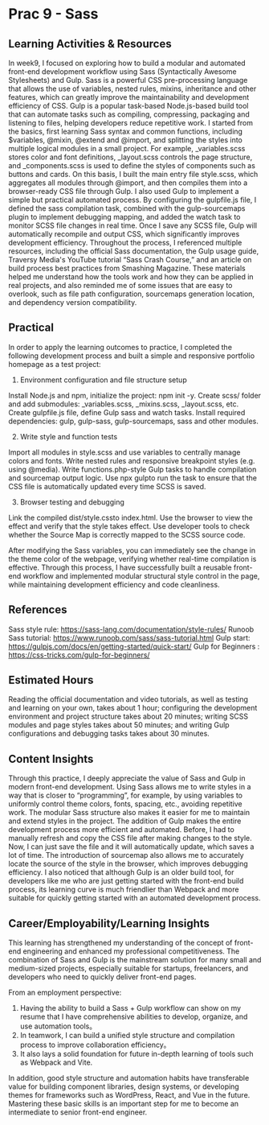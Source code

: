 # Prac 9 - Sass

## Learning Activities & Resources

In week9, I focused on exploring how to build a modular and automated front-end development workflow using Sass (Syntactically Awesome Stylesheets) and Gulp. Sass is a powerful CSS pre-processing language that allows the use of variables, nested rules, mixins, inheritance and other features, which can greatly improve the maintainability and development efficiency of CSS. Gulp is a popular task-based Node.js-based build tool that can automate tasks such as compiling, compressing, packaging and listening to files, helping developers reduce repetitive work.
I started from the basics, first learning Sass syntax and common functions, including $variables, @mixin, @extend and @import, and splitting the styles into multiple logical modules in a small project. For example, _variables.scss stores color and font definitions, _layout.scss controls the page structure, and _components.scss is used to define the styles of components such as buttons and cards. On this basis, I built the main entry file style.scss, which aggregates all modules through @import, and then compiles them into a browser-ready CSS file through Gulp.
I also used Gulp to implement a simple but practical automated process. By configuring the gulpfile.js file, I defined the sass compilation task, combined with the gulp-sourcemaps plugin to implement debugging mapping, and added the watch task to monitor SCSS file changes in real time. Once I save any SCSS file, Gulp will automatically recompile and output CSS, which significantly improves development efficiency.
Throughout the process, I referenced multiple resources, including the official Sass documentation, the Gulp usage guide, Traversy Media's YouTube tutorial “Sass Crash Course,” and an article on build process best practices from Smashing Magazine. These materials helped me understand how the tools work and how they can be applied in real projects, and also reminded me of some issues that are easy to overlook, such as file path configuration, sourcemaps generation location, and dependency version compatibility.

## Practical

In order to apply the learning outcomes to practice, I completed the following development process and built a simple and responsive portfolio homepage as a test project:

1. Environment configuration and file structure setup

  Install Node.js and npm, initialize the project: npm init -y.
  Create scss/ folder and add submodules: _variables.scss, _mixins.scss, _layout.scss, etc.
  Create gulpfile.js file, define Gulp sass and watch tasks.
  Install required dependencies: gulp, gulp-sass, gulp-sourcemaps, sass and other modules.
  
2. Write style and function tests

Import all modules in style.scss and use variables to centrally manage colors and fonts.
Write nested rules and responsive breakpoint styles (e.g. using @media).
Write functions.php-style Gulp tasks to handle compilation and sourcemap output logic.
Use npx gulpto run the task to ensure that the CSS file is automatically updated every time SCSS is saved.

3. Browser testing and debugging

Link the compiled dist/style.cssto index.html.
Use the browser to view the effect and verify that the style takes effect.
Use developer tools to check whether the Source Map is correctly mapped to the SCSS source code.

After modifying the Sass variables, you can immediately see the change in the theme color of the webpage, verifying whether real-time compilation is effective. Through this process, I have successfully built a reusable front-end workflow and implemented modular structural style control in the page, while maintaining development efficiency and code cleanliness.

## References

Sass style rule: https://sass-lang.com/documentation/style-rules/ 
Runoob Sass tutorial: https://www.runoob.com/sass/sass-tutorial.html 
Gulp start: https://gulpjs.com/docs/en/getting-started/quick-start/ 
Gulp for Beginners : https://css-tricks.com/gulp-for-beginners/ 

## Estimated Hours

Reading the official documentation and video tutorials, as well as testing and learning on your own, takes about 1 hour; configuring the development environment and project structure takes about 20 minutes; writing SCSS modules and page styles takes about 50 minutes; and writing Gulp configurations and debugging tasks takes about 30 minutes.

## Content Insights

Through this practice, I deeply appreciate the value of Sass and Gulp in modern front-end development. Using Sass allows me to write styles in a way that is closer to “programming”, for example, by using variables to uniformly control theme colors, fonts, spacing, etc., avoiding repetitive work. The modular Sass structure also makes it easier for me to maintain and extend styles in the project.
The addition of Gulp makes the entire development process more efficient and automated. Before, I had to manually refresh and copy the CSS file after making changes to the style. Now, I can just save the file and it will automatically update, which saves a lot of time. The introduction of sourcemap also allows me to accurately locate the source of the style in the browser, which improves debugging efficiency.
I also noticed that although Gulp is an older build tool, for developers like me who are just getting started with the front-end build process, its learning curve is much friendlier than Webpack and more suitable for quickly getting started with an automated development process.

## Career/Employability/Learning Insights

This learning has strengthened my understanding of the concept of front-end engineering and enhanced my professional competitiveness. The combination of Sass and Gulp is the mainstream solution for many small and medium-sized projects, especially suitable for startups, freelancers, and developers who need to quickly deliver front-end pages.

From an employment perspective:

1. Having the ability to build a Sass + Gulp workflow can show on my resume that I have comprehensive abilities to develop, organize, and use automation tools。
2. In teamwork, I can build a unified style structure and compilation process to improve collaboration efficiency。
3. It also lays a solid foundation for future in-depth learning of tools such as Webpack and Vite.

In addition, good style structure and automation habits have transferable value for building component libraries, design systems, or developing themes for frameworks such as WordPress, React, and Vue in the future. Mastering these basic skills is an important step for me to become an intermediate to senior front-end engineer.
